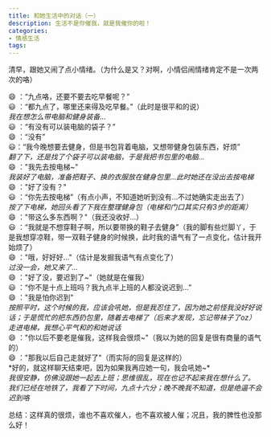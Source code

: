 ```yaml
---
title: 和她生活中的对话（一）
description: 生活不是你催我，就是我催你的啦！
categories:
- 情感生活
tags:
---
```


清早，跟她又闹了点小情绪。（为什么是又？对啊，小情侣闹情绪肯定不是一次两次的咯）

:smile: ：“九点咯，还要不要去吃早餐呢？”  
:smiley: ：“都九点了，哪里还来得及吃早餐。”（此时是很平和的说）  
*我在想怎么带电脑和健身装备...*  
:smiley: ：“有没有可以装电脑的袋子？”  
:smile: ：“没有”  
:smiley:：“我今晚想要去健身，但是书包背着电脑，又想带健身包装东西，好烦”  
*翻了下，还是找了个袋子可以装电脑，于是我把书包里的电脑...*  
:smile: ："我先去按电梯~"  
*我装好了电脑，准备把鞋子、换的衣服放在健身包里...此时她还在没出去按电梯*  
:smile: ："好了没有？"  
:smiley: ：“你先去按电梯”（有点小声，不知道她听到没有...不过她确实走出去了）  
*按了下电梯，她回头看了下我在整理健身包（电梯和门口其实只有3步的距离）*  
:smile: ："带这么多东西啊？"（我还没收好...）  
:smiley: ：“我就是不想穿鞋子啊，所以要带换的鞋子去健身”（我的脚有些烂脚丫，于是我想穿凉鞋，带一双鞋子健身的时候换，此时我的语气有了一点变化，估计我开始烦了）  
:smile: ："哦，好好好..."（估计是发掘我语气有点变化了）  
*过没一会，她又来了...*  
:smile: ："好了没，要迟到了~"（她就是在催我）  
:smiley: ：“你不是十点上班吗？我九点半上班的人都没说迟到...”  
:smile: ："我是怕你迟到"  
*按照平时，这个时候的我，应该会吼她，但是我忍住了，因为她之前怪我没好好说话；于是慌忙的把东西扔包里，随着去电梯了（后来才发现，忘记带袜子了oz）*  
*走进电梯，我想心平气和的和她说话*  
:smile: ："你以后不要老是催我，这样我会很烦~"（我以为她的回复是很有商量的语气的）  
:smile: ："那我以后自己走就好了"（而实际的回复是这样的）  
*好的，就这样聊天结束吧，因为如果我再应她一句，我会吼她~*  
*我很安静，仿佛没跟她一起去上班；思维很乱，现在也记不起来我在想什么了。*  
*我们已经在地铁了，我看了下时间，九点十六分；晚不晚我不知道，但是绝逼不会迟到咯*  

总结：这样真的很烦，谁也不喜欢催人，也不喜欢被人催；况且，我的脾性也没那么好！
